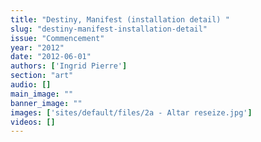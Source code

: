 ```yaml
---
title: "Destiny, Manifest (installation detail) "
slug: "destiny-manifest-installation-detail"
issue: "Commencement"
year: "2012"
date: "2012-06-01"
authors: ['Ingrid Pierre']
section: "art"
audio: []
main_image: ""
banner_image: ""
images: ['sites/default/files/2a - Altar reseize.jpg']
videos: []
---
```

